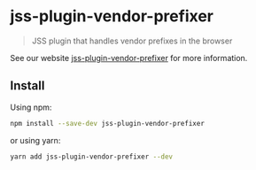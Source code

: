 # jss-plugin-vendor-prefixer

> JSS plugin that handles vendor prefixes in the browser

See our website [jss-plugin-vendor-prefixer](https://cssinjs.org/jss-plugin-vendor-prefixer?v=v10.0.0-alpha.8) for more information.

## Install

Using npm:

```sh
npm install --save-dev jss-plugin-vendor-prefixer
```

or using yarn:

```sh
yarn add jss-plugin-vendor-prefixer --dev
```
